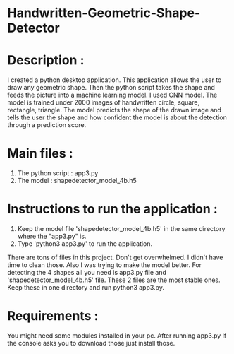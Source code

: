 # Handwritten-Geometric-Shape-Detector
# Description : 
I created a python desktop application. This application allows the user to draw any geometric shape. Then the python script takes the shape and feeds the picture into a machine learning model. I used CNN model. The model is trained under 2000 images of handwritten circle, square, rectangle, triangle. The model predicts the shape of the drawn image and tells the user the shape and how confident the model is about the detection through a prediction score. 

# Main files : 
1. The python script : app3.py 
2. The model : shapedetector_model_4b.h5

# Instructions to run the application : 
1. Keep the model file 'shapedetector_model_4b.h5' in the same directory where the "app3.py" is.
2. Type 'python3 app3.py' to run the application.

There are tons of files in this project. Don't get overwhelmed. I didn't have time to clean those. Also I was trying to make the model better. For detecting the 4 shapes all you need is app3.py file and 'shapedetector_model_4b.h5' file. These 2 files are the most stable ones. Keep these in one directory and run python3 app3.py. 

# Requirements : 
You might need some modules installed in your pc. After running app3.py if the console asks you to download those just install those. 
